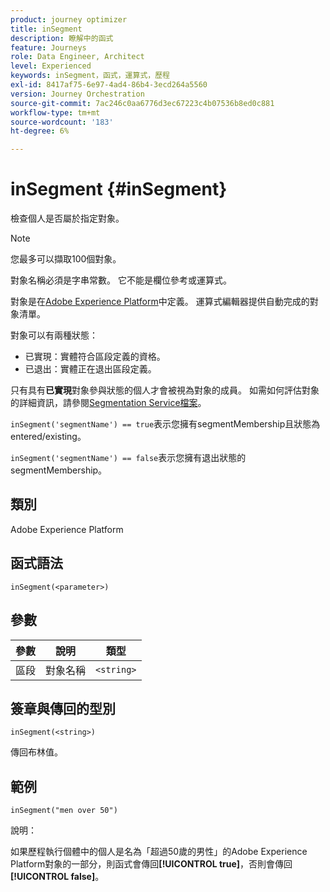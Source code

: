 ```yaml
---
product: journey optimizer
title: inSegment
description: 瞭解中的函式
feature: Journeys
role: Data Engineer, Architect
level: Experienced
keywords: inSegment，函式，運算式，歷程
exl-id: 8417af75-6e97-4ad4-86b4-3ecd264a5560
version: Journey Orchestration
source-git-commit: 7ac246c0aa6776d3ec67223c4b07536b8ed0c881
workflow-type: tm+mt
source-wordcount: '183'
ht-degree: 6%

---
```


# inSegment {#inSegment}

檢查個人是否屬於指定對象。

>[!NOTE]
>
>您最多可以擷取100個對象。

對象名稱必須是字串常數。 它不能是欄位參考或運算式。

對象是在[Adobe Experience Platform](https://platform.adobe.com/audience/overview)中定義。 運算式編輯器提供自動完成的對象清單。

對象可以有兩種狀態：

* 已實現：實體符合區段定義的資格。
* 已退出：實體正在退出區段定義。

只有具有&#x200B;**已實現**&#x200B;對象參與狀態的個人才會被視為對象的成員。 如需如何評估對象的詳細資訊，請參閱[Segmentation Service檔案](https://experienceleague.adobe.com/docs/experience-platform/segmentation/tutorials/evaluate-a-segment.html?lang=zh-Hant#interpret-segment-results)。

`inSegment('segmentName') == true`表示您擁有segmentMembership且狀態為entered/existing。

`inSegment('segmentName') == false`表示您擁有退出狀態的segmentMembership。

## 類別

Adobe Experience Platform

## 函式語法

`inSegment(<parameter>)`

## 參數

| 參數 | 說明 | 類型 |
|--- |--- |--- |
| 區段 | 對象名稱 | `<string>` |

## 簽章與傳回的型別

`inSegment(<string>)`

傳回布林值。

## 範例

`inSegment("men over 50")`

說明：

如果歷程執行個體中的個人是名為「超過50歲的男性」的Adobe Experience Platform對象的一部分，則函式會傳回&#x200B;**[!UICONTROL true]**，否則會傳回&#x200B;**[!UICONTROL false]**。
